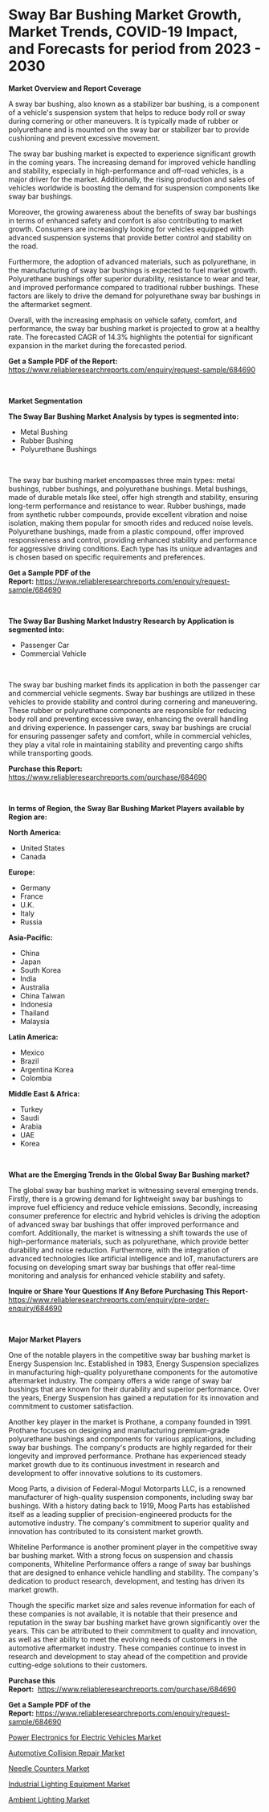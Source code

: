 <p><h1>Sway Bar Bushing Market Growth, Market Trends, COVID-19 Impact, and Forecasts for period from 2023 - 2030</h1></p><p><strong>Market Overview and Report Coverage</strong></p>
<p><p>A sway bar bushing, also known as a stabilizer bar bushing, is a component of a vehicle's suspension system that helps to reduce body roll or sway during cornering or other maneuvers. It is typically made of rubber or polyurethane and is mounted on the sway bar or stabilizer bar to provide cushioning and prevent excessive movement.</p><p>The sway bar bushing market is expected to experience significant growth in the coming years. The increasing demand for improved vehicle handling and stability, especially in high-performance and off-road vehicles, is a major driver for the market. Additionally, the rising production and sales of vehicles worldwide is boosting the demand for suspension components like sway bar bushings.</p><p>Moreover, the growing awareness about the benefits of sway bar bushings in terms of enhanced safety and comfort is also contributing to market growth. Consumers are increasingly looking for vehicles equipped with advanced suspension systems that provide better control and stability on the road.</p><p>Furthermore, the adoption of advanced materials, such as polyurethane, in the manufacturing of sway bar bushings is expected to fuel market growth. Polyurethane bushings offer superior durability, resistance to wear and tear, and improved performance compared to traditional rubber bushings. These factors are likely to drive the demand for polyurethane sway bar bushings in the aftermarket segment.</p><p>Overall, with the increasing emphasis on vehicle safety, comfort, and performance, the sway bar bushing market is projected to grow at a healthy rate. The forecasted CAGR of 14.3% highlights the potential for significant expansion in the market during the forecasted period.</p></p>
<p><strong>Get a Sample PDF of the Report:</strong> <a href="https://www.reliableresearchreports.com/enquiry/request-sample/684690">https://www.reliableresearchreports.com/enquiry/request-sample/684690</a></p>
<p>&nbsp;</p>
<p><strong>Market Segmentation</strong></p>
<p><strong>The Sway Bar Bushing Market Analysis by types is segmented into:</strong></p>
<p><ul><li>Metal Bushing</li><li>Rubber Bushing</li><li>Polyurethane Bushings</li></ul></p>
<p>&nbsp;</p>
<p><p>The sway bar bushing market encompasses three main types: metal bushings, rubber bushings, and polyurethane bushings. Metal bushings, made of durable metals like steel, offer high strength and stability, ensuring long-term performance and resistance to wear. Rubber bushings, made from synthetic rubber compounds, provide excellent vibration and noise isolation, making them popular for smooth rides and reduced noise levels. Polyurethane bushings, made from a plastic compound, offer improved responsiveness and control, providing enhanced stability and performance for aggressive driving conditions. Each type has its unique advantages and is chosen based on specific requirements and preferences.</p></p>
<p><strong>Get a Sample PDF of the Report:</strong>&nbsp;<a href="https://www.reliableresearchreports.com/enquiry/request-sample/684690">https://www.reliableresearchreports.com/enquiry/request-sample/684690</a></p>
<p>&nbsp;</p>
<p><strong>The Sway Bar Bushing Market Industry Research by Application is segmented into:</strong></p>
<p><ul><li>Passenger Car</li><li>Commercial Vehicle</li></ul></p>
<p>&nbsp;</p>
<p><p>The sway bar bushing market finds its application in both the passenger car and commercial vehicle segments. Sway bar bushings are utilized in these vehicles to provide stability and control during cornering and maneuvering. These rubber or polyurethane components are responsible for reducing body roll and preventing excessive sway, enhancing the overall handling and driving experience. In passenger cars, sway bar bushings are crucial for ensuring passenger safety and comfort, while in commercial vehicles, they play a vital role in maintaining stability and preventing cargo shifts while transporting goods.</p></p>
<p><strong>Purchase this Report:</strong>&nbsp; <a href="https://www.reliableresearchreports.com/purchase/684690">https://www.reliableresearchreports.com/purchase/684690</a></p>
<p>&nbsp;</p>
<p><strong>In terms of Region, the Sway Bar Bushing Market Players available by Region are:</strong></p>
<p>
    <p> <strong> North America: </strong>
        <ul>
            <li>United States</li>
            <li>Canada</li>
        </ul>
        </p> 
    <p> <strong> Europe: </strong>
        <ul>
            <li>Germany</li>
            <li>France</li>
            <li>U.K.</li>
            <li>Italy</li>
            <li>Russia</li>
        </ul>
        </p> 
    <p> <strong> Asia-Pacific: </strong>
        <ul>
            <li>China</li>
            <li>Japan</li>
            <li>South Korea</li>
            <li>India</li>
            <li>Australia</li>
            <li>China Taiwan</li>
            <li>Indonesia</li>
            <li>Thailand</li>
            <li>Malaysia</li>
        </ul>
        </p> 
    <p> <strong> Latin America: </strong>
        <ul>
            <li>Mexico</li>
            <li>Brazil</li>
            <li>Argentina Korea</li>
            <li>Colombia</li>
        </ul>
        </p> 
    <p> <strong> Middle East & Africa: </strong>
        <ul>
            <li>Turkey</li>
            <li>Saudi</li>
            <li>Arabia</li>
            <li>UAE</li>
            <li>Korea</li>
        </ul>
    </p>
    </p>
<p>&nbsp;</p>
<p><strong>What are the Emerging Trends in the Global Sway Bar Bushing market?</strong></p>
<p><p>The global sway bar bushing market is witnessing several emerging trends. Firstly, there is a growing demand for lightweight sway bar bushings to improve fuel efficiency and reduce vehicle emissions. Secondly, increasing consumer preference for electric and hybrid vehicles is driving the adoption of advanced sway bar bushings that offer improved performance and comfort. Additionally, the market is witnessing a shift towards the use of high-performance materials, such as polyurethane, which provide better durability and noise reduction. Furthermore, with the integration of advanced technologies like artificial intelligence and IoT, manufacturers are focusing on developing smart sway bar bushings that offer real-time monitoring and analysis for enhanced vehicle stability and safety.</p></p>
<p><strong>Inquire or Share Your Questions If Any Before Purchasing This Report</strong>- <a href="https://www.reliableresearchreports.com/enquiry/pre-order-enquiry/684690">https://www.reliableresearchreports.com/enquiry/pre-order-enquiry/684690</a></p>
<p>&nbsp;</p>
<p><strong>Major Market Players</strong></p>
<p><p>One of the notable players in the competitive sway bar bushing market is Energy Suspension Inc. Established in 1983, Energy Suspension specializes in manufacturing high-quality polyurethane components for the automotive aftermarket industry. The company offers a wide range of sway bar bushings that are known for their durability and superior performance. Over the years, Energy Suspension has gained a reputation for its innovation and commitment to customer satisfaction.</p><p>Another key player in the market is Prothane, a company founded in 1991. Prothane focuses on designing and manufacturing premium-grade polyurethane bushings and components for various applications, including sway bar bushings. The company's products are highly regarded for their longevity and improved performance. Prothane has experienced steady market growth due to its continuous investment in research and development to offer innovative solutions to its customers.</p><p>Moog Parts, a division of Federal-Mogul Motorparts LLC, is a renowned manufacturer of high-quality suspension components, including sway bar bushings. With a history dating back to 1919, Moog Parts has established itself as a leading supplier of precision-engineered products for the automotive industry. The company's commitment to superior quality and innovation has contributed to its consistent market growth.</p><p>Whiteline Performance is another prominent player in the competitive sway bar bushing market. With a strong focus on suspension and chassis components, Whiteline Performance offers a range of sway bar bushings that are designed to enhance vehicle handling and stability. The company's dedication to product research, development, and testing has driven its market growth.</p><p>Though the specific market size and sales revenue information for each of these companies is not available, it is notable that their presence and reputation in the sway bar bushing market have grown significantly over the years. This can be attributed to their commitment to quality and innovation, as well as their ability to meet the evolving needs of customers in the automotive aftermarket industry. These companies continue to invest in research and development to stay ahead of the competition and provide cutting-edge solutions to their customers.</p></p>
<p><strong>Purchase this Report:</strong>&nbsp;&nbsp;<a href="https://www.reliableresearchreports.com/purchase/684690">https://www.reliableresearchreports.com/purchase/684690</a></p>
<p></p>
<p><strong>Get a Sample PDF of the Report:</strong>&nbsp;<a href="https://www.reliableresearchreports.com/enquiry/request-sample/684690">https://www.reliableresearchreports.com/enquiry/request-sample/684690</a></p>
<p><p><a href="https://github.com/Chiragrp23/Market-Research-Report-List-1/blob/main/power-electronics-for-electric-vehicles-market.md">Power Electronics for Electric Vehicles Market</a></p><p><a href="https://github.com/Chiragrp24/Market-Research-Report-List-1/blob/main/automotive-collision-repair-market.md">Automotive Collision Repair Market</a></p><p><a href="https://www.linkedin.com/pulse/needle-counters-market-size-2023-2030-global-industrial-analysis-gixre/">Needle Counters Market</a></p><p><a href="https://medium.com/@samirmayert107/industrial-lighting-equipment-market-insights-into-market-cagr-market-trends-and-growth-0db5366497dd">Industrial Lighting Equipment Market</a></p><p><a href="https://medium.com/@charityrice2662/ambient-lighting-market-insights-into-market-cagr-market-trends-and-growth-strategies-34cb47391af2">Ambient Lighting Market</a></p></p>